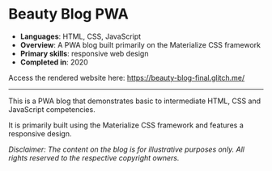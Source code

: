 # Beauty Blog PWA

- **Languages**: HTML, CSS, JavaScript
- **Overview**: A PWA blog built primarily on the Materialize CSS framework
- **Primary skills**: responsive web design
- **Completed in**: 2020

Access the rendered website here: https://beauty-blog-final.glitch.me/

------

This is a PWA blog that demonstrates basic to intermediate HTML, CSS and JavaScript competencies.

It is primarily built using the Materialize CSS framework and features a responsive design.

*Disclaimer: The content on the blog is for illustrative purposes only.  All rights reserved to the respective copyright owners.*